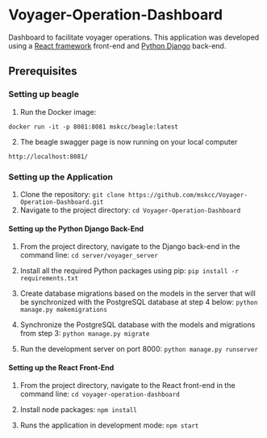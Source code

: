 # Voyager-Operation-Dashboard

Dashboard to facilitate voyager operations. This application was developed using a [React framework](https://reactjs.org/) front-end and [Python Django](https://www.djangoproject.com/) back-end.

## Prerequisites

### Setting up beagle

1. Run the Docker image:

```
docker run -it -p 8081:8081 mskcc/beagle:latest
```

2. The beagle swagger page is now running on your local computer

```
http://localhost:8081/
```

### Setting up the Application

1. Clone the repository: `git clone https://github.com/mskcc/Voyager-Operation-Dashboard.git`
2. Navigate to the project directory: `cd Voyager-Operation-Dashboard`

#### Setting up the Python Django Back-End

1. From the project directory, navigate to the Django back-end in the command line: `cd server/voyager_server`

2. Install all the required Python packages using pip: `pip install -r requirements.txt`

3. Create database migrations based on the models in the server that will be synchronized with the PostgreSQL database at step 4 below: `python manage.py makemigrations`

4. Synchronize the PostgreSQL database with the models and migrations from step 3: `python manage.py migrate`

5. Run the development server on port 8000: `python manage.py runserver`

#### Setting up the React Front-End

1. From the project directory, navigate to the React front-end in the command line: `cd voyager-operation-dashboard`

2. Install node packages: `npm install`

3. Runs the application in development mode: `npm start`
